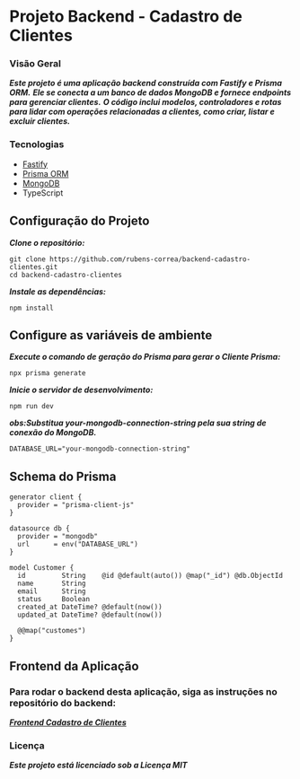 # Projeto Backend - Cadastro de Clientes
### Visão Geral
 ***Este projeto é uma aplicação backend construída com Fastify e Prisma ORM.*** 
 ***Ele se conecta a um banco de dados MongoDB e fornece endpoints para gerenciar clientes.***
 ***O código inclui modelos, controladores e rotas para lidar com operações relacionadas a clientes, como criar, listar e excluir clientes.***

 ### Tecnologias
<ul>
 <li><a href="https://fastify.dev/"> Fastify </a></li>
 <li><a href="https://www.prisma.io//"> Prisma ORM </a></li>
 <li><a href="https://www.mongodb.com/"> MongoDB </a></li>
 <li>TypeScript</li>
</ul>

## Configuração do Projeto

***Clone o repositório:***
```
git clone https://github.com/rubens-correa/backend-cadastro-clientes.git
cd backend-cadastro-clientes

```

***Instale as dependências:***

```
npm install

```
## Configure as variáveis de ambiente

***Execute o comando de geração do Prisma para gerar o Cliente Prisma:***

```
npx prisma generate

```

***Inicie o servidor de desenvolvimento:***
```
npm run dev

```

***obs:Substitua your-mongodb-connection-string pela sua string de conexão do MongoDB.***

```
DATABASE_URL="your-mongodb-connection-string"

```
## Schema do Prisma

````
generator client {
  provider = "prisma-client-js"
}

datasource db {
  provider = "mongodb"
  url      = env("DATABASE_URL")
}

model Customer {
  id         String    @id @default(auto()) @map("_id") @db.ObjectId
  name       String
  email      String
  status     Boolean
  created_at DateTime? @default(now())
  updated_at DateTime? @default(now())

  @@map("customes")
}

````

## Frontend da Aplicação

### Para rodar o backend desta aplicação, siga as instruções no repositório do backend:

***<a href="https://github.com/rubens-correa/frontend-cadastro-clientes.git">Frontend Cadastro de Clientes</a>***


### Licença

***Este projeto está licenciado sob a Licença MIT***
